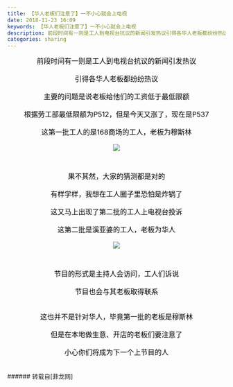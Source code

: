 ```yaml
---
title: 【华人老板们注意了】一不小心就会上电视
date: 2018-11-23 16:09
keywords: 【华人老板们注意了】一不小心就会上电视
description: 前段时间有一则是工人到电视台抗议的新闻引发热议引得各华人老板都纷纷热议主要的问题是说老板给他们的工资低于最低限额根据劳工部最低限额为P512，但是今天又涨了，现在是P537这第一批工人的是168商场的工人，老板为穆斯林果不其然，大家的猜测都是对的有样学样，我想在工人圈子里恐怕是炸锅了这又马上出现了第二批的工人上电视台投诉这第二批是溪亚婆的工人，老板为华人节目的形式是主持人会访问，工人们诉说节目也会与其老板取得联系$('flv_JBY').innerHTML=(mobileplayer() ? "<iframe height='375' width='500' src='http://www.youtube.com/embed/e1M7i47btto' frameborder=0 allowfullscreen></iframe>" : AC_FL_RunContent('width', '500', 'height', '375', 'allowNetworking', 'internal', 'allowScriptAccess', 'never', 'src', 'http://www.youtube.com/v/e1M7i47btto&hl=zh_CN&fs=1', 'quality', 'high', 'bgcolor', '#ffffff', 'wmode', 'transparent', 'allowfullscreen', 'true'));这也并不是针对华人，毕竟第一批的老板是穆斯林但是在本地做生意、开店的老板们要注意了小心你们将成为下一个上节目的人
categories: sharing
---
```

<td class="t_f" id="postmessage_2338621">

<div align="center"><font size="3"><font color="#000000">前段时间有一则是工人到电视台抗议的新闻引发热议</font></font></div><br/>
<div align="center"><font size="3"><font color="#000000">引得各华人老板都纷纷热议</font></font></div><br/>
<div align="center"><font size="3"><font color="#000000">主要的问题是说老板给他们的工资低于最低限额</font></font></div><br/>
<div align="center"><font size="3"><font color="#000000">根据劳工部最低限额为P512，但是今天又涨了，现在是P537</font></font></div><br/>
<div align="center"><font size="3"><font color="#000000">这第一批工人的是168商场的工人，老板为穆斯林</font></font></div><br/>
<div align="center"><font size="3"><font color="#000000">

<img aid="1004538" data-cf-modified-d29271f396d7b3dbe9d12837-="" file="data/attachment/forum/201811/23/145342i5e51yr1mobvir8h.jpg.thumb.jpg" id="aimg_1004538" inpost="1" onclick="" onmouseover="" src="http://www.flw.ph/data/attachment/forum/201811/23/145342i5e51yr1mobvir8h.jpg" style="cursor:pointer" zoomfile="data/attachment/forum/201811/23/145342i5e51yr1mobvir8h.jpg"/>


</font></font></div><br/>
<div align="center"><font size="3"><font color="#000000">果不其然，大家的猜测都是对的</font></font></div><br/>
<div align="center"><font size="3"><font color="#000000">有样学样，我想在工人圈子里恐怕是炸锅了</font></font></div><br/>
<div align="center"><font size="3"><font color="#000000">这又马上出现了第二批的工人上电视台投诉</font></font></div><br/>
<div align="center"><font size="3"><font color="#000000">这第二批是溪亚婆的工人，老板为华人</font></font></div><br/>
<div align="center"><font size="3"><font color="#000000">

<img aid="1004544" data-cf-modified-d29271f396d7b3dbe9d12837-="" file="data/attachment/forum/201811/23/145728gi8fbf822bim3u33.jpg.thumb.jpg" id="aimg_1004544" inpost="1" onclick="" onmouseover="" src="http://www.flw.ph/data/attachment/forum/201811/23/145728gi8fbf822bim3u33.jpg" style="cursor:pointer" zoomfile="data/attachment/forum/201811/23/145728gi8fbf822bim3u33.jpg"/>


</font></font></div><br/>
<div align="center"><font size="3"><font color="#000000">节目的形式是主持人会访问，工人们诉说</font></font></div><br/>
<div align="center"><font size="3"><font color="#000000">节目也会与其老板取得联系</font></font></div><br/>
<div align="center"><span id="flv_JBY"></span><script reload="1" type="d29271f396d7b3dbe9d12837-text/javascript">$('flv_JBY').innerHTML=(mobileplayer() ? "<iframe height='375' width='500' src='http://www.youtube.com/embed/e1M7i47btto' frameborder=0 allowfullscreen></iframe>" : AC_FL_RunContent('width', '500', 'height', '375', 'allowNetworking', 'internal', 'allowScriptAccess', 'never', 'src', 'http://www.youtube.com/v/e1M7i47btto&hl=zh_CN&fs=1', 'quality', 'high', 'bgcolor', '#ffffff', 'wmode', 'transparent', 'allowfullscreen', 'true'));</script></div><br/>
<div align="center"><font size="3"><font color="#000000">这也并不是针对华人，毕竟第一批的老板是穆斯林</font></font></div><br/>
<div align="center"><font size="3"><font color="#000000">但是在本地做生意、开店的老板们要注意了</font></font></div><br/>
<div align="center"><font size="3"><font color="#000000">小心你们将成为下一个上节目的人</font></font></div><br/>
<br/>
</td>
###### 转载自[菲龙网]